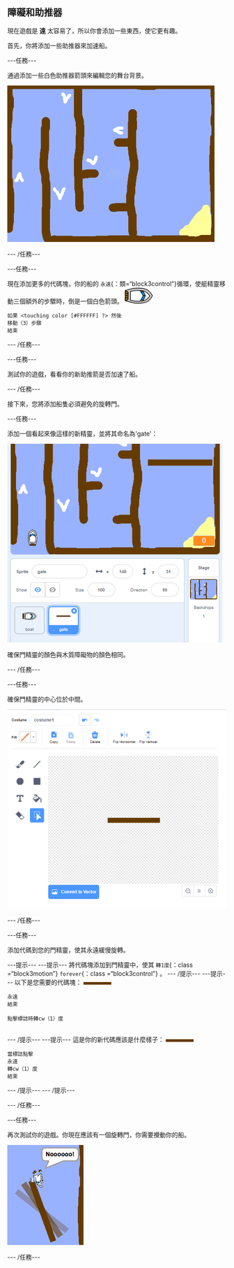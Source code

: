 ## 障礙和助推器

現在遊戲是 **遠** 太容易了，所以你會添加一些東西，使它更有趣。

首先，你將添加一些助推器來加速船。

\---任務\---

通過添加一些白色助推器箭頭來編輯您的舞台背景。

![截圖](images/boat-boost.png)

\--- /任務\---

\---任務\---

現在添加更多的代碼塊，你的船的 `永遠`{：類=“block3control”}循環，使艇精靈移動三個額外的步驟時，倒是一個白色箭頭。 ![船精靈](images/boat_resize.png)

```blocks3
如果 <touching color [#FFFFFF] ?> 然後
移動（3）步驟
結束
```

\--- /任務\---

\---任務\---

測試你的遊戲，看看你的新助推箭是否加速了船。

\--- /任務\---

接下來，您將添加船隻必須避免的旋轉門。

\---任務\---

添加一個看起來像這樣的新精靈，並將其命名為'gate'：

![截圖](images/boat-gate.png)

確保門精靈的顏色與木質障礙物的顏色相同。

\--- /任務\---

\---任務\---

確保門精靈的中心位於中間。

![截圖](images/boat-center.png)

\--- /任務\---

\---任務\---

添加代碼到您的門精靈，使其永遠緩慢旋轉。

\---提示\--- \---提示\--- 將代碼塊添加到門精靈中，使其 `轉1度`{：class =“block3motion”} `forever`{：class =“block3control”} 。 \--- /提示\--- \---提示\--- 以下是您需要的代碼塊： ![門](images/gate.png)

```blocks3
永遠
結束

點擊標誌時轉cw（1）度


```

\--- /提示\--- \---提示\--- 這是你的新代碼應該是什麼樣子： ![門](images/gate.png)

```blocks3
當標誌點擊
永遠
轉cw（1）度
結束
```

\--- /提示\--- \--- /提示\---

\--- /任務\---

\---任務\---

再次測試你的遊戲。你現在應該有一個旋轉門，你需要攪動你的船。

![截圖](images/boat-gate-test.png)

\--- /任務\---